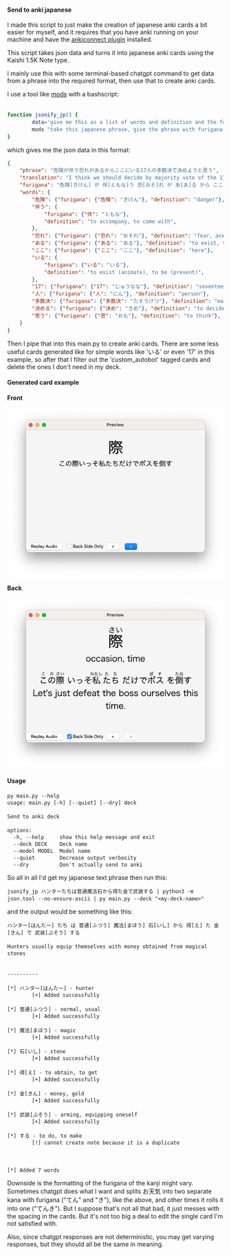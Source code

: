 #### Send to anki japanese

I made this script to just make the creation of japanese anki cards a bit easier
for myself, and it requires that you have anki running on your machine and have 
the [ankiconnect plugin](https://ankiweb.net/shared/info/2055492159) installed.


This script takes json data and turns it into japanese anki cards using the
Kaishi 1.5K Note type.


I mainly use this with some terminal-based chatgpt command to get 
data from a phrase into the required format, then use that to
create anki cards.

I use a tool like [mods](https://github.com/charmbracelet/mods) with a bashscript:


```bash

function jsonify_jp() {
        data='give me this as a list of words and definition and the furigana in json data in the format {"phrase":"<original phrase>", "translation":"<phrase translation>", "furigana": "<phrase furigana>","words": {"<word>": {"furigana": {"<kana 1>":"<furigana 1>", "<kana 2>": "<furigana 2>"}}, ...}, "definition": "<word definition>"}} here is an example result from the phrase "犬は病院います": {"phrase": "犬は病院います", "translation":"The dog is in the hospital", "furigana":"犬[いぬ] は 病[びょう] 院[いん] います", "words": {"犬": {"furigana": {"犬":"いぬ"}, "definition": "dog"}, "病 院": {"furigana": {" 病":"びょう":,"院" :"いん", "definition": "hospital"}, "います":{"furigana": "います", "definition":"to exist, to be"}}'
        mods "take this japanese phrase, give the phrase with furigana in square brackets then also provide the translation in english, and give me a list of all the separate words in their dictionary form along with their meanings in english. Do not include particles and other word modifiers in this list or any 'お' put in front of word for respect, meaning phrases like '働いている' should just result one word '働く' which is the dictionary form : '$*'\n $data"
}
```

which gives me the json data in this format:

```json
{
    "phrase": "危険が伴う恐れがあるからここにいる17人の多数決で決めようと思う",
    "translation": "I think we should decide by majority vote of the 17 people here because there is a possibility of danger.",
    "furigana": "危険[きけん] が 伴[ともな]う 恐[おそ]れ が あ[あ]る から ここ に い[い]る 17[じゅうなな] 人[にん] の 多数決[たすうけつ] で 決[き]めよう と 思[おも]う",
    "words": {
        "危険": {"furigana": {"危険": "きけん"}, "definition": "danger"},
        "伴う": {
            "furigana": {"伴": "ともな"},
            "definition": "to accompany, to come with",
        },
        "恐れ": {"furigana": {"恐れ": "おそれ"}, "definition": "fear, anxiety, worry"},
        "ある": {"furigana": {"ある": "ある"}, "definition": "to exist, to have"},
        "ここ": {"furigana": {"ここ": "ここ"}, "definition": "here"},
        "いる": {
            "furigana": {"いる": "いる"},
            "definition": "to exist (animate), to be (present)",
        },
        "17": {"furigana": {"17": "じゅうなな"}, "definition": "seventeen"},
        "人": {"furigana": {"人": "にん"}, "definition": "person"},
        "多数決": {"furigana": {"多数決": "たすうけつ"}, "definition": "majority vote"},
        "決める": {"furigana": {"決め": "きめ"}, "definition": "to decide"},
        "思う": {"furigana": {"思": "おも"}, "definition": "to think"},
    }
}

```

Then I pipe that into this main.py to create anki cards. There are some less useful cards generated like for simple words like 'いる' or even '17' in this example, so after that I filter out the 'custom_autobot' tagged cards and delete the ones I don't need in my deck.


#### Generated card example

**Front**

![Anki card front](./example/front.png "Anki card front")

**Back**

![Anki card back](./example/back.png "Anki card back")

#### Usage

```
py main.py --help
usage: main.py [-h] [--quiet] [--dry] deck

Send to anki deck

options:
  -h, --help     show this help message and exit
  --deck DECK    Deck name
  --model MODEL  Model name
  --quiet        Decrease output verbosity
  --dry          Don't actually send to anki
```

So all in all I'd get my japanese text phrase then run this:

`jsonify_jp ハンターたちは普通魔法石から得た金で武装する | python3 -m json.tool --no-ensure-ascii | py main.py --deck "<my-deck-name>"`


and the output would be something like this:

```
ハンター[はんたー] たち は 普通[ふつう] 魔法[まほう] 石[いし] から 得[え] た 金[きん] で 武装[ぶそう] する

Hunters usually equip themselves with money obtained from magical stones


----------

[*] ハンター[はんたー] - hunter
        [+] Added successfully

[*] 普通[ふつう] - normal, usual
        [+] Added successfully

[*] 魔法[まほう] - magic
        [+] Added successfully

[*] 石[いし] - stone
        [+] Added successfully

[*] 得[え] - to obtain, to get
        [+] Added successfully

[*] 金[きん] - money, gold
        [+] Added successfully

[*] 武装[ぶそう] - arming, equipping oneself
        [+] Added successfully

[*] する - to do, to make
        [!] cannot create note because it is a duplicate



[*] Added 7 words
```

Downside is the formatting of the furigana of the kanji might vary. Sometimes chatgpt does what I want
and splits お天気 into two separate kana with furigana ("てん" and "き"), like the above, and other times it rolls it into one ("てんき"). But I suppose that's not all that bad, it just messes with the spacing in the cards. But it's not too big a deal to edit the single card I'm not satisfied with.

Also, since chatgpt responses are not deterministic, you may get varying responses, but they should all be the same in meaning.


